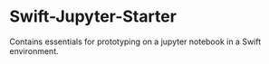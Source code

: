 # Swift-Jupyter-Starter
Contains essentials for prototyping on a jupyter notebook in a Swift environment. 
